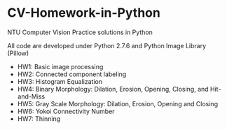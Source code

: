 CV-Homework-in-Python
=====================

NTU Computer Vision Practice solutions in Python

All code are developed under Python 2.7.6 and Python Image Library (Pillow)

- HW1: Basic image processing
- HW2: Connected component labeling
- HW3: Histogram Equalization
- HW4: Binary Morphology: Dilation, Erosion, Opening, Closing, and Hit-and-Miss
- HW5: Gray Scale Morphology: Dilation, Erosion, Opening and Closing
- HW6: Yokoi Connectivity Number
- HW7: Thinning